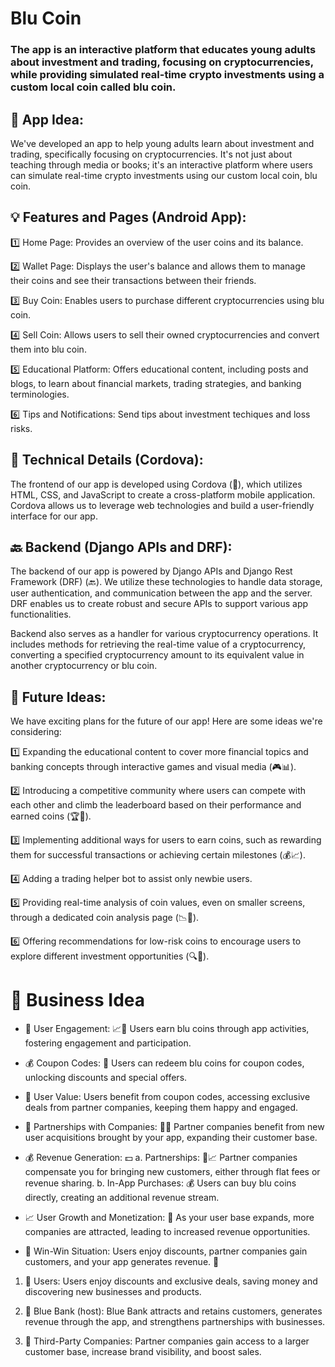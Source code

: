 # Blu Coin

### The app is an interactive platform that educates young adults about investment and trading, focusing on cryptocurrencies, while providing simulated real-time crypto investments using a custom local coin called blu coin.


## 📱 App Idea:
We've developed an app to help young adults learn about investment and trading, specifically focusing on cryptocurrencies. It's not just about teaching through media or books; it's an interactive platform where users can simulate real-time crypto investments using our custom local coin, blu coin.

## 💡 Features and Pages (Android App):
1️⃣ Home Page: Provides an overview of the user coins and its balance.

2️⃣ Wallet Page: Displays the user's balance and allows them to manage their coins and see their transactions between their friends.

3️⃣ Buy Coin: Enables users to purchase different cryptocurrencies using blu coin.

4️⃣ Sell Coin: Allows users to sell their owned cryptocurrencies and convert them into blu coin.

5️⃣ Educational Platform: Offers educational content, including posts and blogs, to learn about financial markets, trading strategies, and banking terminologies.

6️⃣ Tips and Notifications: Send tips about investment techiques and loss risks.

## 🔧 Technical Details (Cordova):
The frontend of our app is developed using Cordova (🔌), which utilizes HTML, CSS, and JavaScript to create a cross-platform mobile application. Cordova allows us to leverage web technologies and build a user-friendly interface for our app.

## 🔙 Backend (Django APIs and DRF):
The backend of our app is powered by Django APIs and Django Rest Framework (DRF) (🔙). We utilize these technologies to handle data storage, user authentication, and communication between the app and the server. DRF enables us to create robust and secure APIs to support various app functionalities.

Backend also serves as a handler for various cryptocurrency operations. It includes methods for retrieving the real-time value of a cryptocurrency, converting a specified cryptocurrency amount to its equivalent value in another cryptocurrency or blu coin.

## 🚀 Future Ideas:
We have exciting plans for the future of our app! Here are some ideas we're considering:

1️⃣ Expanding the educational content to cover more financial topics and banking concepts through interactive games and visual media (🎮📊).

2️⃣ Introducing a competitive community where users can compete with each other and climb the leaderboard based on their performance and earned coins (🏆🤝).

3️⃣ Implementing additional ways for users to earn coins, such as rewarding them for successful transactions or achieving certain milestones (💰📈).

4️⃣ Adding a trading helper bot to assist only newbie users.

5️⃣ Providing real-time analysis of coin values, even on smaller screens, through a dedicated coin analysis page (📉📱).

6️⃣ Offering recommendations for low-risk coins to encourage users to explore different investment opportunities (🔍💼).

# 🤝 Business Idea

- 💼 User Engagement: 📈💙 Users earn blu coins through app activities, fostering engagement and participation.

- 💰 Coupon Codes: 💸 Users can redeem blu coins for coupon codes, unlocking discounts and special offers.

- 👥 User Value: Users benefit from coupon codes, accessing exclusive deals from partner companies, keeping them happy and engaged.

- 🤝 Partnerships with Companies: 🏢🤝 Partner companies benefit from new user acquisitions brought by your app, expanding their customer base.

- 💰 Revenue Generation: 💵
a. Partnerships: 💼📈 Partner companies compensate you for bringing new customers, either through flat fees or revenue sharing.
b. In-App Purchases: 💰 Users can buy blu coins directly, creating an additional revenue stream.

- 📈 User Growth and Monetization: 🚀 As your user base expands, more companies are attracted, leading to increased revenue opportunities.

- 🎉 Win-Win Situation: Users enjoy discounts, partner companies gain customers, and your app generates revenue. 🙌

1. 🎉 Users: Users enjoy discounts and exclusive deals, saving money and discovering new businesses and products.

2. 🎉 Blue Bank (host): Blue Bank attracts and retains customers, generates revenue through the app, and strengthens partnerships with businesses.

3. 🎉 Third-Party Companies: Partner companies gain access to a larger customer base, increase brand visibility, and boost sales.
